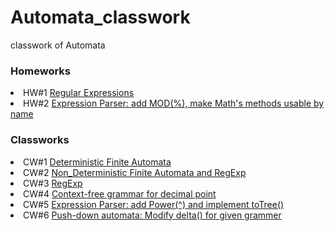 # Automata_classwork
classwork of Automata
<h3>Homeworks</h3>
<li>
HW#1
<a href= "https://alaamarawi.github.io/Automata_classwork//HW1/Regular%20Expressions_lab4.html">Regular Expressions</a>
</li>
<li>
HW#2
<a href= "https://alaamarawi.github.io/Automata_classwork//HW2/Expression.html">Expression Parser: add MOD(%), make Math's methods usable by name</a>
</li>
<h3>Classworks</h3>
<li>
CW#1
<a href= "https://alaamarawi.github.io/Automata_classwork/CW1/DFA%20for%20(1_0)_10.html">Deterministic Finite Automata</a>
</li>
<li>
CW#2
<a href= "https://alaamarawi.github.io/Automata_classwork/CW2/NFA%20for%20(1_0)_10%20-%20Repeat.html">Non_Deterministic Finite Automata and RegExp</a>
</li>
<li>
CW#3
<a href= "https://alaamarawi.github.io/Automata_classwork/CW3/Regular%20Expressions_lab4.html">RegExp</a>
</li>
<li>
CW#4
<a href= "https://alaamarawi.github.io/Automata_classwork/CW4/CFG%20for%20Addition.html">Context-free grammar for decimal point</a>
</li>
<li>
CW#5
<a href= "https://alaamarawi.github.io/Automata_classwork/CW5/Expression.html">Expression Parser: add Power(^) and implement toTree()</a>
</li>
<li>
CW#6
<a href= "https://alaamarawi.github.io/Automata_classwork/CW6/PDA1.html">Push-down automata: Modify delta() for given grammer</a>
</li>
